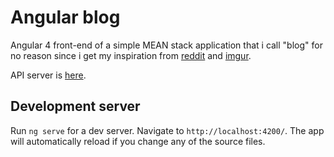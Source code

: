 # Angular blog

Angular 4 front-end of a simple MEAN stack application that i call "blog" for no reason since i get my inspiration from [reddit](https://www.reddit.com/) and [imgur]('https://imgur.com/').

API server is [here](https://github.com/mouchabeurre/blog-server).

## Development server

Run `ng serve` for a dev server. Navigate to `http://localhost:4200/`. The app will automatically reload if you change any of the source files.
